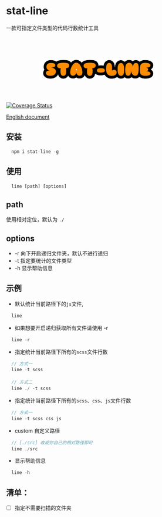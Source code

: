 # stat-line

一款可指定文件类型的代码行数统计工具

<h1 align="center">
	<br>
	<img width="320" src="./static/logo.png" alt="stat-line">
	<br>
	<br>
</h1>

[![Coverage Status](https://s3.amazonaws.com/assets.coveralls.io/badges/coveralls_100.svg)](https://coveralls.io/github/chalk/chalk?branch=main)

[English document](https://github.com/sdta25196/stat-line/blob/master/readme.md)

## 安装

```js
  npm i stat-line -g
```

## 使用

```js
  line [path] [options]
```

## path
  
  使用相对定位，默认为 `./`

## options
  
  * -r 向下开启递归文件夹，默认不进行递归
  * -t 指定要统计的文件类型
  * -h 显示帮助信息
  
## 示例

* 默认统计当前路径下的`js`文件,
```js
  line   
```

* 如果想要开启递归获取所有文件请使用 -r
```js
  line -r
```

* 指定统计当前路径下所有的`scss`文件行数
```js
  // 方式一
  line -t scss

  // 方式二
  line ./ -t scss 
```

* 指定统计当前路径下所有的`scss`、`css`、`js`文件行数
```js
  // 方式一
  line -t scss css js
```

* custom 自定义路径
```js
  // [./src] 改成你自己的相对路径即可
  line ./src
```
* 显示帮助信息
```js
  line -h
```

## 清单：

- [ ] 指定不需要扫描的文件夹

